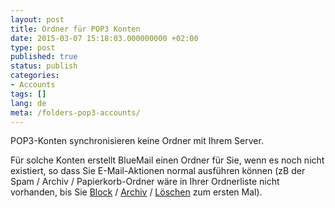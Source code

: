 ```yaml
---
layout: post
title: Ordner für POP3 Konten
date: 2015-03-07 15:18:03.000000000 +02:00
type: post
published: true
status: publish
categories:
- Accounts
tags: []
lang: de
meta: /folders-pop3-accounts/
---
```


POP3-Konten synchronisieren keine Ordner mit Ihrem Server.

Für solche Konten erstellt BlueMail einen Ordner für Sie, wenn es noch nicht existiert, so dass Sie E-Mail-Aktionen normal ausführen können (zB der Spam / Archiv / Papierkorb-Ordner wäre in Ihrer Ordnerliste nicht vorhanden, bis Sie [Block](/spam-management-support/) / [Archiv](/archive-emails-type-mail/) / [Löschen](/delete-an-email-type-mail/) zum ersten Mal).
